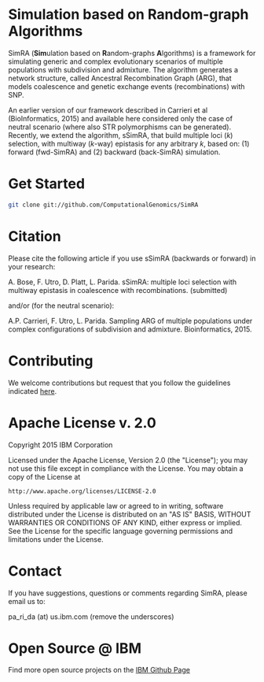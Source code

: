 # Simulation based on Random-graph Algorithms
SimRA (**Sim**ulation based on **R**andom-graphs **A**lgorithms) is a framework for simulating generic and complex evolutionary scenarios of multiple populations with subdivision and admixture. 
The algorithm generates a network structure, called Ancestral Recombination Graph (ARG), that models coalescence and genetic exchange events (recombinations) with SNP.

An earlier version of our framework described in Carrieri et al (BioInformatics, 2015) and available here considered only the case of neutral scenario (where also STR polymorphisms can be generated). 
Recently, we extend the algorithm, sSimRA, that build multiple loci (_k_) selection, with multiway (_k_-way) epistasis for any arbitrary _k_, based on: (1) forward  (fwd-SimRA) and (2) backward (back-SimRA) simulation.


# Get Started
```sh
git clone git://github.com/ComputationalGenomics/SimRA
```

# Citation

Please cite the following article if you use sSimRA (backwards or forward) in your research:

A. Bose, F. Utro, D. Platt, L. Parida. sSimRA: multiple loci selection with multiway epistasis in coalescence with recombinations. (submitted)

and/or (for the neutral scenario): 

A.P. Carrieri, F. Utro, L. Parida. Sampling ARG of multiple populations under complex configurations of subdivision and admixture. Bioinformatics, 2015.


# Contributing

We welcome contributions but request that you follow the guidelines indicated [here](https://github.com/ComputationalGenomics/SimRA/blob/master/Contributing/Contributing.md).

# Apache License v. 2.0
Copyright 2015 IBM Corporation

Licensed under the Apache License, Version 2.0 (the "License");
you may not use this file except in compliance with the License.
You may obtain a copy of the License at

    http://www.apache.org/licenses/LICENSE-2.0

Unless required by applicable law or agreed to in writing, software
distributed under the License is distributed on an "AS IS" BASIS,
WITHOUT WARRANTIES OR CONDITIONS OF ANY KIND, either express or implied.
See the License for the specific language governing permissions and
limitations under the License.

# Contact

If you have suggestions, questions or comments regarding SimRA, please email us to: 

pa_ri_da (at) us.ibm.com  (remove the underscores)

# Open Source @ IBM

Find more open source projects on the [IBM Github Page](http://ibm.github.io/)
